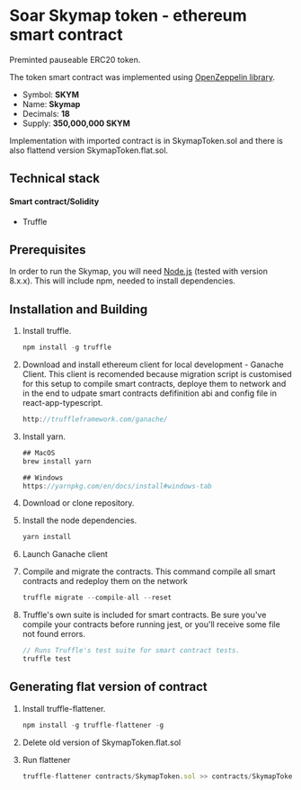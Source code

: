 # Soar Skymap token - ethereum smart contract

Preminted pauseable ERC20 token.

The token smart contract was implemented using  [OpenZeppelin library](https://github.com/OpenZeppelin/openzeppelin-solidity).

- Symbol: **SKYM**
- Name: **Skymap**
- Decimals: **18**
- Supply: **350,000,000 SKYM**

Implementation with imported contract is in SkymapToken.sol and there is also flattend version SkymapToken.flat.sol.

## Technical stack

#### Smart contract/Solidity
- Truffle

## Prerequisites
In order to run the Skymap, you will need [Node.js](https://nodejs.org) (tested with version 8.x.x). This will include npm, needed to install dependencies.

## Installation and Building

1. Install truffle.
    ```javascript    
    npm install -g truffle
    ```


2. Download and install ethereum client for local development - Ganache Client. This client is recomended because migration script is customised for this setup to compile smart contracts, deploye them to network and in the end to udpate smart contracts defifinition abi and config file in react-app-typescript.
    ```javascript    
    http://truffleframework.com/ganache/
    ```

3. Install yarn.

    ```javascript
    ## MacOS
    brew install yarn

    ## Windows
    https://yarnpkg.com/en/docs/install#windows-tab
    ```

4. Download or clone repository.

5. Install the node dependencies.
    ```javascript
    yarn install
    ```

6. Launch Ganache client

7. Compile and migrate the contracts. This command compile all smart contracts and redeploy them on the network
    ```javascript
    truffle migrate --compile-all --reset
    ```
8. Truffle's own suite is included for smart contracts. Be sure you've compile your contracts before running jest, or you'll receive some file not found errors.
    ```javascript
    // Runs Truffle's test suite for smart contract tests.
    truffle test
    ```


## Generating flat version of contract

1. Install truffle-flattener.
    ```javascript    
    npm install -g truffle-flattener -g
    ```

2. Delete old version of SkymapToken.flat.sol

3. Run flattener
    ```javascript
    truffle-flattener contracts/SkymapToken.sol >> contracts/SkymapToken.flat.sol
    ```
